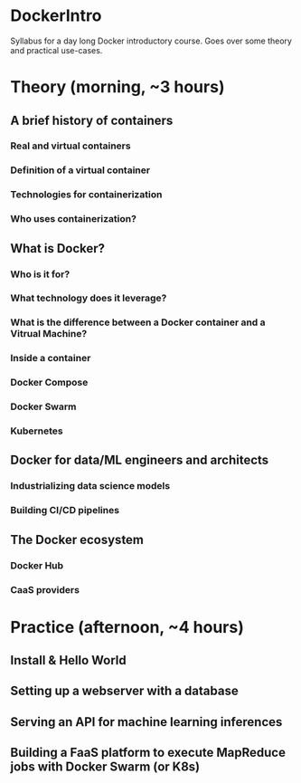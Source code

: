 # DockerIntro
Syllabus for a day long Docker introductory course. Goes over some theory and practical use-cases.

# Theory (morning, ~3 hours)

## A brief history of containers
### Real and virtual containers
### Definition of a virtual container
### Technologies for containerization
### Who uses containerization?


## What is Docker?
### Who is it for?
### What technology does it leverage?
### What is the difference between a Docker container and a Vitrual Machine?
### Inside a container
### Docker Compose
### Docker Swarm
### Kubernetes


## Docker for data/ML engineers and architects
### Industrializing data science models
### Building CI/CD pipelines


## The Docker ecosystem
### Docker Hub
### CaaS providers


# Practice (afternoon, ~4 hours)
## Install & Hello World
## Setting up a webserver with a database
## Serving an API for machine learning inferences
## Building a FaaS platform to execute MapReduce jobs with Docker Swarm (or K8s)
